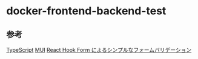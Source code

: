 # docker-frontend-backend-test

## 参考
[TypeScript](https://github.com/microsoft/TypeScript)
[MUI](https://mui.com/)
[React Hook Form によるシンプルなフォームバリデーション](https://react-hook-form.com/jp/get-started)
